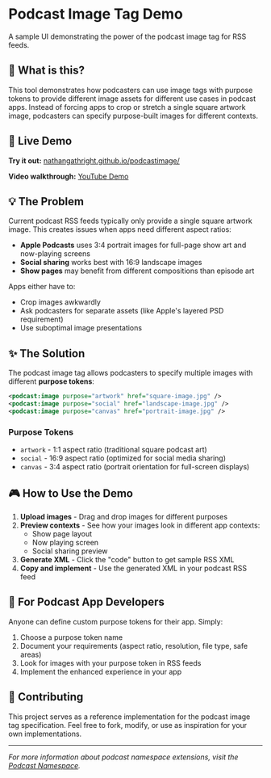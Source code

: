 # Podcast Image Tag Demo

A sample UI demonstrating the power of the podcast image tag for RSS feeds.

## 🎯 What is this?

This tool demonstrates how podcasters can use image tags with purpose tokens to provide different image assets for different use cases in podcast apps. Instead of forcing apps to crop or stretch a single square artwork image, podcasters can specify purpose-built images for different contexts.

## 🚀 Live Demo

**Try it out:** [nathangathright.github.io/podcastimage/](https://nathangathright.github.io/podcastimage/)

**Video walkthrough:** [YouTube Demo](https://www.youtube.com/watch?v=5-ntFwX-u_Y)

## 💡 The Problem

Current podcast RSS feeds typically only provide a single square artwork image. This creates issues when apps need different aspect ratios:

- **Apple Podcasts** uses 3:4 portrait images for full-page show art and now-playing screens
- **Social sharing** works best with 16:9 landscape images  
- **Show pages** may benefit from different compositions than episode art

Apps either have to:
- Crop images awkwardly
- Ask podcasters for separate assets (like Apple's layered PSD requirement)
- Use suboptimal image presentations

## ✨ The Solution

The podcast image tag allows podcasters to specify multiple images with different **purpose tokens**:

```xml
<podcast:image purpose="artwork" href="square-image.jpg" />
<podcast:image purpose="social" href="landscape-image.jpg" />
<podcast:image purpose="canvas" href="portrait-image.jpg" />
```

### Purpose Tokens

- `artwork` - 1:1 aspect ratio (traditional square podcast art)
- `social` - 16:9 aspect ratio (optimized for social media sharing)
- `canvas` - 3:4 aspect ratio (portrait orientation for full-screen displays)

## 🎮 How to Use the Demo

1. **Upload images** - Drag and drop images for different purposes
2. **Preview contexts** - See how your images look in different app contexts:
   - Show page layout
   - Now playing screen
   - Social sharing preview
3. **Generate XML** - Click the "code" button to get sample RSS XML
4. **Copy and implement** - Use the generated XML in your podcast RSS feed

## 🔧 For Podcast App Developers

Anyone can define custom purpose tokens for their app. Simply:

1. Choose a purpose token name
2. Document your requirements (aspect ratio, resolution, file type, safe areas)
3. Look for images with your purpose token in RSS feeds
4. Implement the enhanced experience in your app

## 🤝 Contributing

This project serves as a reference implementation for the podcast image tag specification. Feel free to fork, modify, or use as inspiration for your own implementations.

---

*For more information about podcast namespace extensions, visit the [Podcast Namespace](https://github.com/Podcastindex-org/podcast-namespace).* 

